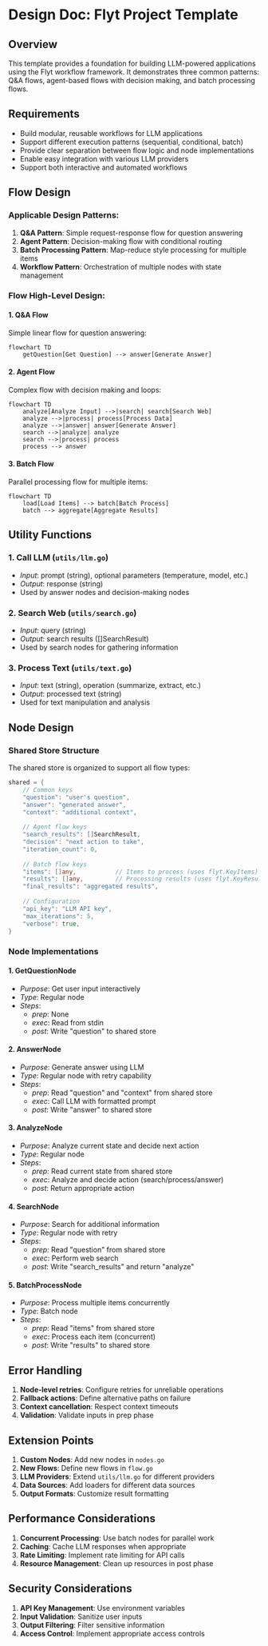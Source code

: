 # Design Doc: Flyt Project Template

## Overview

This template provides a foundation for building LLM-powered applications using the Flyt workflow framework. It demonstrates three common patterns: Q&A flows, agent-based flows with decision making, and batch processing flows.

## Requirements

- Build modular, reusable workflows for LLM applications
- Support different execution patterns (sequential, conditional, batch)
- Provide clear separation between flow logic and node implementations
- Enable easy integration with various LLM providers
- Support both interactive and automated workflows

## Flow Design

### Applicable Design Patterns:

1. **Q&A Pattern**: Simple request-response flow for question answering
2. **Agent Pattern**: Decision-making flow with conditional routing
3. **Batch Processing Pattern**: Map-reduce style processing for multiple items
4. **Workflow Pattern**: Orchestration of multiple nodes with state management

### Flow High-Level Design:

#### 1. Q&A Flow
Simple linear flow for question answering:

```mermaid
flowchart TD
    getQuestion[Get Question] --> answer[Generate Answer]
```

#### 2. Agent Flow
Complex flow with decision making and loops:

```mermaid
flowchart TD
    analyze[Analyze Input] -->|search| search[Search Web]
    analyze -->|process| process[Process Data]
    analyze -->|answer| answer[Generate Answer]
    search -->|analyze| analyze
    search -->|process| process
    process --> answer
```

#### 3. Batch Flow
Parallel processing flow for multiple items:

```mermaid
flowchart TD
    load[Load Items] --> batch[Batch Process]
    batch --> aggregate[Aggregate Results]
```

## Utility Functions

### 1. **Call LLM** (`utils/llm.go`)
   - *Input*: prompt (string), optional parameters (temperature, model, etc.)
   - *Output*: response (string)
   - Used by answer nodes and decision-making nodes

### 2. **Search Web** (`utils/search.go`)
   - *Input*: query (string)
   - *Output*: search results ([]SearchResult)
   - Used by search nodes for gathering information

### 3. **Process Text** (`utils/text.go`)
   - *Input*: text (string), operation (summarize, extract, etc.)
   - *Output*: processed text (string)
   - Used for text manipulation and analysis

## Node Design

### Shared Store Structure

The shared store is organized to support all flow types:

```go
shared = {
    // Common keys
    "question": "user's question",
    "answer": "generated answer",
    "context": "additional context",
    
    // Agent flow keys
    "search_results": []SearchResult,
    "decision": "next action to take",
    "iteration_count": 0,
    
    // Batch flow keys
    "items": []any,           // Items to process (uses flyt.KeyItems)
    "results": []any,         // Processing results (uses flyt.KeyResults)
    "final_results": "aggregated results",
    
    // Configuration
    "api_key": "LLM API key",
    "max_iterations": 5,
    "verbose": true,
}
```

### Node Implementations

#### 1. GetQuestionNode
- *Purpose*: Get user input interactively
- *Type*: Regular node
- *Steps*:
  - *prep*: None
  - *exec*: Read from stdin
  - *post*: Write "question" to shared store

#### 2. AnswerNode
- *Purpose*: Generate answer using LLM
- *Type*: Regular node with retry capability
- *Steps*:
  - *prep*: Read "question" and "context" from shared store
  - *exec*: Call LLM with formatted prompt
  - *post*: Write "answer" to shared store

#### 3. AnalyzeNode
- *Purpose*: Analyze current state and decide next action
- *Type*: Regular node
- *Steps*:
  - *prep*: Read current state from shared store
  - *exec*: Analyze and decide action (search/process/answer)
  - *post*: Return appropriate action

#### 4. SearchNode
- *Purpose*: Search for additional information
- *Type*: Regular node with retry
- *Steps*:
  - *prep*: Read "question" from shared store
  - *exec*: Perform web search
  - *post*: Write "search_results" and return "analyze"

#### 5. BatchProcessNode
- *Purpose*: Process multiple items concurrently
- *Type*: Batch node
- *Steps*:
  - *prep*: Read "items" from shared store
  - *exec*: Process each item (concurrent)
  - *post*: Write "results" to shared store

## Error Handling

1. **Node-level retries**: Configure retries for unreliable operations
2. **Fallback actions**: Define alternative paths on failure
3. **Context cancellation**: Respect context timeouts
4. **Validation**: Validate inputs in prep phase

## Extension Points

1. **Custom Nodes**: Add new nodes in `nodes.go`
2. **New Flows**: Define new flows in `flow.go`
3. **LLM Providers**: Extend `utils/llm.go` for different providers
4. **Data Sources**: Add loaders for different data sources
5. **Output Formats**: Customize result formatting

## Performance Considerations

1. **Concurrent Processing**: Use batch nodes for parallel work
2. **Caching**: Cache LLM responses when appropriate
3. **Rate Limiting**: Implement rate limiting for API calls
4. **Resource Management**: Clean up resources in post phase

## Security Considerations

1. **API Key Management**: Use environment variables
2. **Input Validation**: Sanitize user inputs
3. **Output Filtering**: Filter sensitive information
4. **Access Control**: Implement appropriate access controls